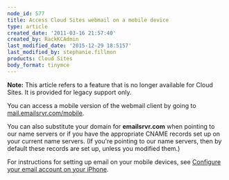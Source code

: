 ```yaml
---
node_id: 577
title: Access Cloud Sites webmail on a mobile device
type: article
created_date: '2011-03-16 21:57:40'
created_by: RackKCAdmin
last_modified_date: '2015-12-29 18:5157'
last_modified_by: stephanie.fillmon
products: Cloud Sites
body_format: tinymce
---
```


**Note:** This article refers to a feature that is no longer available
for Cloud Sites. It is provided for legacy support only.

You can access a mobile version of the webmail client by going to
[mail.emailsrvr.com/mobile](http://mail.emailsrvr.com/mobile "http://mail.emailsrvr.com/mobile").

You can also substitute your domain for **emailsrvr.com** when pointing
to our name servers or if you have the appropriate CNAME records set up
on your current name servers. (If you're pointing to our name servers,
then by default these records are set up, unless you modified them.)

For instructions for setting up email on your mobile devices, see
[Configure your email account on your
iPhone](http://www.rackspace.com/knowledge_center/article/configure-your-cloud-sites-email-account-on-your-iphone).

